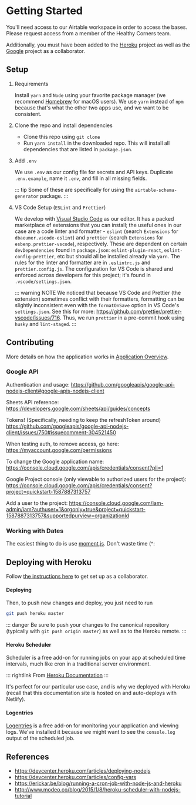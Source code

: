 # Getting Started

You'll need access to our Airtable workspace in order to access the bases. Please request access from a member of the Healthy Corners team.

Additionally, you must have been added to the [Heroku](#deploying-with-heroku) project as well as the [Google](#google-api) project as a collaborator.

## Setup

1. Requirements

   Install `yarn` and `Node` using your favorite package manager (we recommend [Homebrew](https://brew.sh/) for macOS users). We use `yarn` instead of `npm` because that's what the other two apps use, and we want to be consistent.

2. Clone the repo and install dependencies

   - Clone this repo using `git clone`
   - Run `yarn install` in the downloaded repo. This will install all dependencies that are listed in `package.json`.

3. Add `.env`

   We use `.env` as our config file for secrets and API keys. Duplicate `.env.example`, name it `.env`, and fill in all missing fields.

   ::: tip
   Some of these are specifically for using the `airtable-schema-generator` package.
   :::

4. VS Code Setup (`ESLint` and `Prettier`)

   We develop with [Visual Studio Code](https://code.visualstudio.com/) as our editor. It has a packed marketplace of extensions that you can install; the useful ones in our case are a code linter and formatter - `eslint` (search `Extensions` for `dbaeumer.vscode-eslint`) and `prettier` (search `Extensions` for `esbenp.prettier-vscode`), respectively. These are dependent on certain `devDependencies` found in `package.json`: `eslint-plugin-react`, `eslint-config-prettier`, etc but should all be installed already via `yarn`.
   The rules for the linter and formatter are in `.eslintrc.js` and `prettier.config.js`. The configuration for VS Code is shared and enforced across developers for this project; it's found in `.vscode/settings.json`.

   ::: warning NOTE
   We noticed that because VS Code and Prettier (the extension) sometimes conflict with their formatters, formatting can be slightly inconsistent even with the `formatOnSave` option in VS Code's `settings.json`. See this for more: <https://github.com/prettier/prettier-vscode/issues/716>. Thus, we run `prettier` in a pre-commit hook using `husky` and `lint-staged`.
   :::

## Contributing

More details on how the application works in [Application Overview]('./app-overview.md').

### Google API

Authentication and usage: <https://github.com/googleapis/google-api-nodejs-client#google-apis-nodejs-client>

Sheets API reference: <https://developers.google.com/sheets/api/guides/concepts>

Tokens! (Specifically, needing to keep the refreshToken around) <https://github.com/googleapis/google-api-nodejs-client/issues/750#issuecomment-304521450>

When testing auth, to remove access, go here: <https://myaccount.google.com/permissions>

To change the Google application name: <https://console.cloud.google.com/apis/credentials/consent?pli=1>

Google Project console (only viewable to authorized users for the project): <https://console.cloud.google.com/apis/credentials/consent?project=quickstart-1587887313757>

Add a user to the project: <https://console.cloud.google.com/iam-admin/iam?authuser=1&orgonly=true&project=quickstart-1587887313757&supportedpurview=organizationId>

### Working with Dates

The easiest thing to do is use [moment.js](https://momentjs.com/docs/). Don't waste time (^:

## Deploying with Heroku

Follow [the instructions here](https://devcenter.heroku.com/articles/collab#deploy-the-app) to get set up as a collaborator.

#### Deploying

Then, to push new changes and deploy, you just need to run

```bash
git push heroku master
```

::: danger
Be sure to push your changes to the canonical repository (typically with `git push origin master`) as well as to the Heroku remote.
:::

#### Heroku Scheduler

Scheduler is a free add-on for running jobs on your app at scheduled time intervals, much like cron in a traditional server environment.

::: rightlink
From [Heroku Documentation](https://devcenter.heroku.com/articles/scheduler)
:::

It's perfect for our particular use case, and is why we deployed with Heroku (recall that this documentation site is hosted on and auto-deploys with Netlify).

#### Logentries

[Logentries](https://devcenter.heroku.com/articles/logentries) is a free add-on for monitoring your application and viewing logs. We've installed it because we might want to see the `console.log` output of the scheduled job.

## References

- <https://devcenter.heroku.com/articles/deploying-nodejs>
- <https://devcenter.heroku.com/articles/config-vars>
- <https://erickar.be/blog/running-a-cron-job-with-node-js-and-heroku>
- <http://www.modeo.co/blog/2015/1/8/heroku-scheduler-with-nodejs-tutorial>
